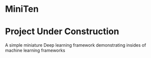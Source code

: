 # MiniTen
# Project Under Construction


A simple miniature Deep learning framework demonstrating insides of machine learning frameworks
